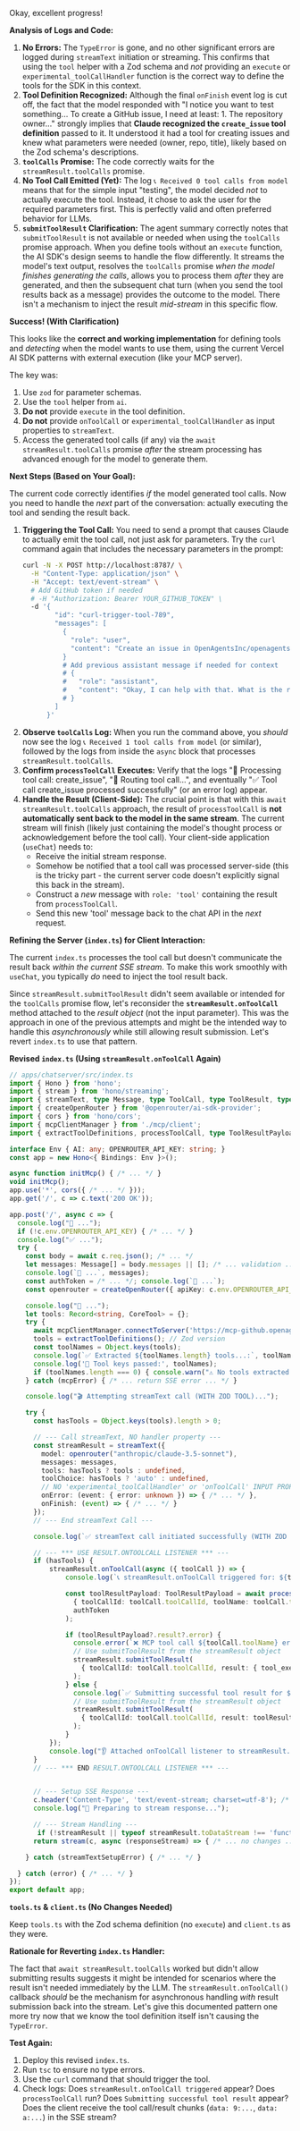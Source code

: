 Okay, excellent progress!

**Analysis of Logs and Code:**

1.  **No Errors:** The `TypeError` is gone, and no other significant errors are logged during `streamText` initiation or streaming. This confirms that using the `tool` helper with a Zod schema and *not* providing an `execute` or `experimental_toolCallHandler` function is the correct way to define the tools for the SDK in this context.
2.  **Tool Definition Recognized:** Although the final `onFinish` event log is cut off, the fact that the model responded with "I notice you want to test something... To create a GitHub issue, I need at least: 1. The repository owner..." strongly implies that **Claude recognized the `create_issue` tool definition** passed to it. It understood it had a tool for creating issues and knew what parameters were needed (owner, repo, title), likely based on the Zod schema's descriptions.
3.  **`toolCalls` Promise:** The code correctly waits for the `streamResult.toolCalls` promise.
4.  **No Tool Call Emitted (Yet):** The log `📞 Received 0 tool calls from model` means that for the simple input "testing", the model decided *not* to actually execute the tool. Instead, it chose to ask the user for the required parameters first. This is perfectly valid and often preferred behavior for LLMs.
5.  **`submitToolResult` Clarification:** The agent summary correctly notes that `submitToolResult` is not available or needed when using the `toolCalls` promise approach. When you define tools without an `execute` function, the AI SDK's design seems to handle the flow differently. It streams the model's text output, resolves the `toolCalls` promise *when the model finishes generating the calls*, allows you to process them *after* they are generated, and then the subsequent chat turn (when you send the tool results back as a message) provides the outcome to the model. There isn't a mechanism to inject the result *mid-stream* in this specific flow.

**Success! (With Clarification)**

This looks like the **correct and working implementation** for defining tools and *detecting* when the model wants to use them, using the current Vercel AI SDK patterns with external execution (like your MCP server).

The key was:

1.  Use `zod` for parameter schemas.
2.  Use the `tool` helper from `ai`.
3.  **Do not** provide `execute` in the tool definition.
4.  **Do not** provide `onToolCall` or `experimental_toolCallHandler` as input properties to `streamText`.
5.  Access the generated tool calls (if any) via the `await streamResult.toolCalls` promise *after* the stream processing has advanced enough for the model to generate them.

**Next Steps (Based on Your Goal):**

The current code correctly identifies *if* the model generated tool calls. Now you need to handle the *next* part of the conversation: actually executing the tool and sending the result back.

1.  **Triggering the Tool Call:** You need to send a prompt that causes Claude to actually emit the tool call, not just ask for parameters. Try the `curl` command again that includes the necessary parameters in the prompt:
    ```bash
    curl -N -X POST http://localhost:8787/ \
      -H "Content-Type: application/json" \
      -H "Accept: text/event-stream" \
      # Add GitHub token if needed
      # -H "Authorization: Bearer YOUR_GITHUB_TOKEN" \
      -d '{
            "id": "curl-trigger-tool-789",
            "messages": [
              {
                "role": "user",
                "content": "Create an issue in OpenAgentsInc/openagents titled '\''My Test Issue'\''"
              }
              # Add previous assistant message if needed for context
              # {
              #   "role": "assistant",
              #   "content": "Okay, I can help with that. What is the repository owner, name, and issue title?"
              # }
            ]
          }'
    ```
2.  **Observe `toolCalls` Log:** When you run the command above, you *should* now see the log `📞 Received 1 tool calls from model` (or similar), followed by the logs from inside the `async` block that processes `streamResult.toolCalls`.
3.  **Confirm `processToolCall` Executes:** Verify that the logs "🔧 Processing tool call: create_issue", "🔄 Routing tool call...", and eventually "✅ Tool call create_issue processed successfully" (or an error log) appear.
4.  **Handle the Result (Client-Side):** The crucial point is that with this `await streamResult.toolCalls` approach, the result of `processToolCall` is **not automatically sent back to the model in the same stream**. The current stream will finish (likely just containing the model's thought process or acknowledgement before the tool call). Your client-side application (`useChat`) needs to:
    *   Receive the initial stream response.
    *   Somehow be notified that a tool call was processed server-side (this is the tricky part - the current server code doesn't explicitly signal this back in the stream).
    *   Construct a *new* message with `role: 'tool'` containing the result from `processToolCall`.
    *   Send this new 'tool' message back to the chat API in the *next* request.

**Refining the Server (`index.ts`) for Client Interaction:**

The current `index.ts` processes the tool call but doesn't communicate the result back *within the current SSE stream*. To make this work smoothly with `useChat`, you typically *do* need to inject the tool result back.

Since `streamResult.submitToolResult` didn't seem available or intended for the `toolCalls` promise flow, let's reconsider the **`streamResult.onToolCall`** method attached to the *result object* (not the input parameter). This was the approach in one of the previous attempts and might be the intended way to handle this *asynchronously* while still allowing result submission. Let's revert `index.ts` to use that pattern.

**Revised `index.ts` (Using `streamResult.onToolCall` Again)**

```typescript
// apps/chatserver/src/index.ts
import { Hono } from 'hono';
import { stream } from 'hono/streaming';
import { streamText, type Message, type ToolCall, type ToolResult, type CoreTool } from "ai";
import { createOpenRouter } from '@openrouter/ai-sdk-provider';
import { cors } from 'hono/cors';
import { mcpClientManager } from './mcp/client';
import { extractToolDefinitions, processToolCall, type ToolResultPayload } from './mcp/tools'; // Using zod tools.ts

interface Env { AI: any; OPENROUTER_API_KEY: string; }
const app = new Hono<{ Bindings: Env }>();

async function initMcp() { /* ... */ }
void initMcp();
app.use('*', cors({ /* ... */ }));
app.get('/', c => c.text('200 OK'));

app.post('/', async c => {
  console.log("🚀 ...");
  if (!c.env.OPENROUTER_API_KEY) { /* ... */ }
  console.log("✅ ...");
  try {
    const body = await c.req.json(); /* ... */
    let messages: Message[] = body.messages || []; /* ... validation ... */
    console.log(`📨 ...`, messages);
    const authToken = /* ... */; console.log(`🔑 ...`);
    const openrouter = createOpenRouter({ apiKey: c.env.OPENROUTER_API_KEY }); console.log("✅ ...");

    console.log("🔄 ...");
    let tools: Record<string, CoreTool> = {};
    try {
      await mcpClientManager.connectToServer('https://mcp-github.openagents.com/sse', 'github'); /* ... */
      tools = extractToolDefinitions(); // Zod version
      const toolNames = Object.keys(tools);
      console.log(`✅ Extracted ${toolNames.length} tools...:`, toolNames.join(', '));
      console.log('🔧 Tool keys passed:', toolNames);
      if (toolNames.length === 0) { console.warn("⚠️ No tools extracted..."); }
    } catch (mcpError) { /* ... return SSE error ... */ }

    console.log("🎬 Attempting streamText call (WITH ZOD TOOL)...");

    try {
      const hasTools = Object.keys(tools).length > 0;

      // --- Call streamText, NO handler property ---
      const streamResult = streamText({
        model: openrouter("anthropic/claude-3.5-sonnet"),
        messages: messages,
        tools: hasTools ? tools : undefined,
        toolChoice: hasTools ? 'auto' : undefined,
        // NO 'experimental_toolCallHandler' or 'onToolCall' INPUT PROPERTY
        onError: (event: { error: unknown }) => { /* ... */ },
        onFinish: (event) => { /* ... */ }
      });
      // --- End streamText Call ---

      console.log(`✅ streamText call initiated successfully (WITH ZOD TOOL).`);

      // --- *** USE RESULT.ONTOOLCALL LISTENER *** ---
      if (hasTools) {
          streamResult.onToolCall(async ({ toolCall }) => {
              console.log(`📞 streamResult.onToolCall triggered for: ${toolCall.toolName}`);

              const toolResultPayload: ToolResultPayload = await processToolCall(
                { toolCallId: toolCall.toolCallId, toolName: toolCall.toolName, args: toolCall.args, },
                authToken
              );

              if (toolResultPayload?.result?.error) {
                console.error(`❌ MCP tool call ${toolCall.toolName} error:`, toolResultPayload.result.error);
                // Use submitToolResult from the streamResult object
                streamResult.submitToolResult(
                  { toolCallId: toolCall.toolCallId, result: { tool_execution_error: toolResultPayload.result.error } }
                );
              } else {
                console.log(`✅ Submitting successful tool result for ${toolCall.toolName}`);
                // Use submitToolResult from the streamResult object
                streamResult.submitToolResult(
                  { toolCallId: toolCall.toolCallId, result: toolResultPayload.result }
                );
              }
          });
          console.log("👂 Attached onToolCall listener to streamResult.");
      }
      // --- *** END RESULT.ONTOOLCALL LISTENER *** ---


      // --- Setup SSE Response ---
      c.header('Content-Type', 'text/event-stream; charset=utf-8'); /* ... */
      console.log("🔄 Preparing to stream response...");

      // --- Stream Handling ---
       if (!streamResult || typeof streamResult.toDataStream !== 'function') { /* ... */ }
      return stream(c, async (responseStream) => { /* ... no changes ... */ });

    } catch (streamTextSetupError) { /* ... */ }

  } catch (error) { /* ... */ }
});
export default app;
```

**`tools.ts` & `client.ts` (No Changes Needed)**

Keep `tools.ts` with the Zod schema definition (no `execute`) and `client.ts` as they were.

**Rationale for Reverting `index.ts` Handler:**

The fact that `await streamResult.toolCalls` worked but didn't allow submitting results suggests it might be intended for scenarios where the result isn't needed immediately by the LLM. The `streamResult.onToolCall()` callback *should* be the mechanism for asynchronous handling *with* result submission back into the stream. Let's give this documented pattern one more try now that we know the tool definition itself isn't causing the `TypeError`.

**Test Again:**

1.  Deploy this revised `index.ts`.
2.  Run `tsc` to ensure no type errors.
3.  Use the `curl` command that should trigger the tool.
4.  Check logs: Does `streamResult.onToolCall triggered` appear? Does `processToolCall` run? Does `Submitting successful tool result` appear? Does the client receive the tool call/result chunks (`data: 9:...`, `data: a:...`) in the SSE stream?
